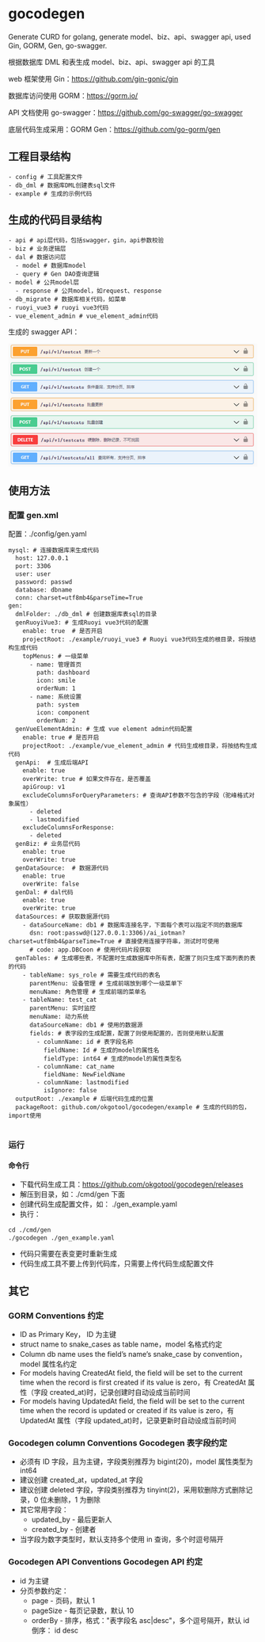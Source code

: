 # gocodegen

Generate CURD for golang, generate model、biz、api、swagger api, used Gin, GORM, Gen, go-swagger.

根据数据库 DML 和表生成 model、biz、api、swagger api 的工具

web 框架使用 Gin：https://github.com/gin-gonic/gin

数据库访问使用 GORM：https://gorm.io/

API 文档使用 go-swagger：https://github.com/go-swagger/go-swagger

底层代码生成采用：GORM Gen：https://github.com/go-gorm/gen

## 工程目录结构

```
- config # 工具配置文件
- db_dml # 数据库DML创建表sql文件
- example # 生成的示例代码
```

## 生成的代码目录结构

```
- api # api层代码，包括swagger，gin，api参数校验
- biz # 业务逻辑层
- dal # 数据访问层
  - model # 数据库model
  - query # Gen DAO查询逻辑
- model # 公共model层
  - response # 公共model，如request、response
- db_migrate # 数据库相关代码，如菜单
- ruoyi_vue3 # ruoyi vue3代码
- vue_element_admin # vue_element_admin代码

```

生成的 swagger API：

![swagger API example](https://raw.githubusercontent.com/okgotool/gocodegen/main/image/swagger_api.png)

## 使用方法

### 配置 gen.xml

配置：./config/gen.yaml

```
mysql: # 连接数据库来生成代码
  host: 127.0.0.1
  port: 3306
  user: user
  password: passwd
  database: dbname
  conn: charset=utf8mb4&parseTime=True
gen:
  dmlFolder: ./db_dml # 创建数据库表sql的目录
  genRuoyiVue3: # 生成Ruoyi vue3代码的配置
    enable: true  # 是否开启
    projectRoot: ./example/ruoyi_vue3 # Ruoyi vue3代码生成的根目录，将按结构生成代码
    topMenus: # 一级菜单
      - name: 管理首页
        path: dashboard
        icon: smile
        orderNum: 1
      - name: 系统设置
        path: system
        icon: component
        orderNum: 2
  genVueElementAdmin: # 生成 vue element admin代码配置
    enable: true # 是否开启
    projectRoot: ./example/vue_element_admin # 代码生成根目录，将按结构生成代码
  genApi:  # 生成后端API
    enable: true
    overWrite: true # 如果文件存在，是否覆盖
    apiGroup: v1 
    excludeColumnsForQueryParameters: # 查询API参数不包含的字段（驼峰格式对象属性）
      - deleted
      - lastmodified
    excludeColumnsForResponse:
      - deleted
  genBiz: # 业务层代码
    enable: true
    overWrite: true
  genDataSource:  # 数据源代码
    enable: true
    overWrite: false
  genDal: # dal代码
    enable: true
    overWrite: true
  dataSources: # 获取数据源代码
    - dataSourceName: db1 # 数据库连接名字，下面每个表可以指定不同的数据库
      dsn: root:passwd@(127.0.0.1:3306)/ai_iotman?charset=utf8mb4&parseTime=True # 直接使用连接字符串，测试时可使用
      # code: app.DBCoon # 使用代码片段获取
  genTables: # 生成哪些表，不配置时生成数据库中所有表，配置了则只生成下面列表的表的代码
    - tableName: sys_role # 需要生成代码的表名
      parentMenu: 设备管理 # 生成前端放到哪个一级菜单下
      menuName: 角色管理 # 生成前端的菜单名
    - tableName: test_cat
      parentMenu: 实时监控
      menuName: 动力系统
      dataSourceName: db1 # 使用的数据源
      fields: # 表字段的生成配置，配置了则使用配置的，否则使用默认配置
        - columnName: id # 表字段名称
          fieldName: Id # 生成的model的属性名
          fieldType: int64 # 生成的model的属性类型名
        - columnName: cat_name
          fieldName: NewFieldName
        - columnName: lastmodified
          isIgnore: false
  outputRoot: ./example # 后端代码生成的位置
  packageRoot: github.com/okgotool/gocodegen/example # 生成的代码的包，import使用


```

### 运行

#### 命令行

- 下载代码生成工具：https://github.com/okgotool/gocodegen/releases
- 解压到目录，如：./cmd/gen 下面
- 创建代码生成配置文件，如： ./gen_example.yaml
- 执行：

```
cd ./cmd/gen
./gocodegen ./gen_example.yaml
```

- 代码只需要在表变更时重新生成
- 代码生成工具不要上传到代码库，只需要上传代码生成配置文件

## 其它

### GORM Conventions 约定

- ID as Primary Key， ID 为主键
- struct name to snake_cases as table name，model 名格式约定
- Column db name uses the field’s name’s snake_case by convention，model 属性名约定
- For models having CreatedAt field, the field will be set to the current time when the record is first created if its value is zero，有 CreatedAt 属性（字段 created_at)时，记录创建时自动设成当前时间
- For models having UpdatedAt field, the field will be set to the current time when the record is updated or created if its value is zero，有 UpdatedAt 属性（字段 updated_at)时，记录更新时自动设成当前时间

### Gocodegen column Conventions Gocodegen 表字段约定

- 必须有 ID 字段，且为主键，字段类别推荐为 bigint(20)，model 属性类型为 int64
- 建议创建 created_at，updated_at 字段
- 建议创建 deleted 字段，字段类别推荐为 tinyint(2)，采用软删除方式删除记录，0 位未删除，1 为删除
- 其它常用字段：
  - updated_by - 最后更新人
  - created_by - 创建者
- 当字段为数字类型时，默认支持多个使用 in 查询，多个时逗号隔开

### Gocodegen API Conventions Gocodegen API 约定

- id 为主键
- 分页参数约定：
  - page - 页码，默认 1
  - pageSize - 每页记录数，默认 10
  - orderBy - 排序，格式："表字段名 asc|desc"，多个逗号隔开，默认 id 倒序： id desc
